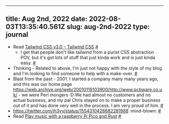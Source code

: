 
---
title: Aug 2nd, 2022 
date: 2022-08-03T13:35:40.561Z
slug: aug-2nd-2022
type: journal
---
* Read [Tailwind CSS v3.0 – Tailwind CSS](https://tailwindcss.com/blog/tailwindcss-v3) [#](#62ea79ac-e8b1-49b3-bea8-24a71c3a01f4)<a name="62ea79ac-e8b1-49b3-bea8-24a71c3a01f4"></a>
  * I get that people don't like tailwind from a purist CSS abstraction POV, but it's got lots of stuff that just kinda work and is just kinda easy. [#](#62ea79ac-adb7-4214-8851-4c65b3fe5276)<a name="62ea79ac-adb7-4214-8851-4c65b3fe5276"></a>
* Thinking - Related to above, I'm just not happy with the style of my blog and I'm looking to find someone to help with a make-over. [#](#62ea79ac-88ea-4a38-8200-ee7dba9dab40)<a name="62ea79ac-88ea-4a38-8200-ee7dba9dab40"></a>
* Blast from the past - 2001. I started a company many many years ago, and this was our home page https://web.archive.org/web/20010119103900/http://www.pcbware.co.uk/ - we were Perl mongers :D We had almost no customers and no actual business, and my pal Chris stayed on to make a proper business out of it and has done very well in the process. I am very proud of him. [#](#62ea79ac-9d00-4a73-b0e6-48281730e255)<a name="62ea79ac-9d00-4a73-b0e6-48281730e255"></a>
* https://twitter.com/jh3yy/status/1554310426682281988 :mind-blown: [#](#62ea79ac-2561-4ce8-bb18-99fa0b38e3e1)<a name="62ea79ac-2561-4ce8-bb18-99fa0b38e3e1"></a>
* Read [Play music with a raspberry Pi Pico and Rust](https://bandarra.me/2022/08/02/Play-Music-with-the-Raspberry-Pi-Pico-and-Rust/) [#](#62ea79ac-4ecb-4ef2-a694-63aad8ee2efa)<a name="62ea79ac-4ecb-4ef2-a694-63aad8ee2efa"></a>

